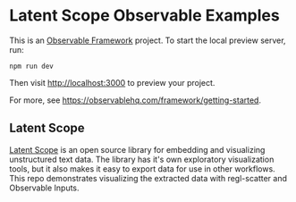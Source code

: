 # Latent Scope Observable Examples

This is an [Observable Framework](https://observablehq.com/framework) project. To start the local preview server, run:

```
npm run dev
```

Then visit <http://localhost:3000> to preview your project.

For more, see <https://observablehq.com/framework/getting-started>.

## Latent Scope

[Latent Scope](https://github.com/enjalot/latent-scope) is an open source library for embedding and visualizing unstructured text data. The library has it's own exploratory visualization tools, but it also makes it easy to export data for use in other workflows. This repo demonstrates visualizing the extracted data with regl-scatter and Observable Inputs.
